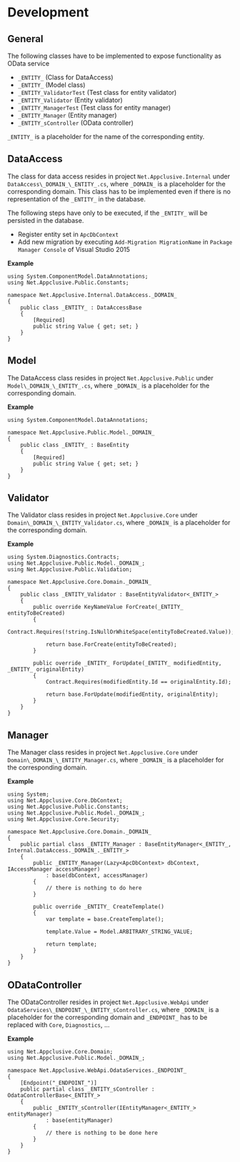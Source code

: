 # Development

## General

The following classes have to be implemented to expose functionality as OData service

* `_ENTITY_` (Class for DataAccess)
* `_ENTITY_` (Model class)
* `_ENTITY_ValidatorTest` (Test class for entity validator)
* `_ENTITY_Validator` (Entity validator)
* `_ENTITY_ManagerTest` (Test class for entity manager)
* `_ENTITY_Manager` (Entity manager)
* `_ENTITY_sController`  (OData controller)

`_ENTITY_` is a placeholder for the name of the corresponding entity.

## DataAccess

The class for data access resides in project `Net.Appclusive.Internal` under `DataAccess\_DOMAIN_\_ENTITY_.cs`, where `_DOMAIN_` is a placeholder for the corresponding domain.
This class has to be implemented even if there is no representation of the `_ENTITY_` in the database. 

The following steps have only to be executed, if the `_ENTITY_` will be persisted in the database.

* Register entity set in `ApcDbContext`
* Add new migration by executing `Add-Migration MigrationName` in `Package Manager Console` of Visual Studio 2015

**Example**

```
using System.ComponentModel.DataAnnotations;
using Net.Appclusive.Public.Constants;

namespace Net.Appclusive.Internal.DataAccess._DOMAIN_
{
    public class _ENTITY_ : DataAccessBase
    {
        [Required]
        public string Value { get; set; }
    }
}
```

## Model

The DataAccess class resides in project `Net.Appclusive.Public` under `Model\_DOMAIN_\_ENTITY_.cs`, where `_DOMAIN_` is a placeholder for the corresponding domain.

**Example**

```
using System.ComponentModel.DataAnnotations;

namespace Net.Appclusive.Public.Model._DOMAIN_
{
    public class _ENTITY_ : BaseEntity
    {
        [Required]
        public string Value { get; set; }
    }
}
``` 

## Validator

The Validator class resides in project `Net.Appclusive.Core` under `Domain\_DOMAIN_\_ENTITY_Validator.cs`, where `_DOMAIN_` is a placeholder for the corresponding domain.

**Example**

```
using System.Diagnostics.Contracts;
using Net.Appclusive.Public.Model._DOMAIN_;
using Net.Appclusive.Public.Validation;

namespace Net.Appclusive.Core.Domain._DOMAIN_
{
    public class _ENTITY_Validator : BaseEntityValidator<_ENTITY_>
    {
        public override KeyNameValue ForCreate(_ENTITY_ entityToBeCreated)
        {
            Contract.Requires(!string.IsNullOrWhiteSpace(entityToBeCreated.Value));

            return base.ForCreate(entityToBeCreated);
        }

        public override _ENTITY_ ForUpdate(_ENTITY_ modifiedEntity, _ENTITY_ originalEntity)
        {
            Contract.Requires(modifiedEntity.Id == originalEntity.Id);

            return base.ForUpdate(modifiedEntity, originalEntity);
        }
    }
}
```

## Manager

The Manager class resides in project `Net.Appclusive.Core` under `Domain\_DOMAIN_\_ENTITY_Manager.cs`, where `_DOMAIN_` is a placeholder for the corresponding domain.

**Example**

```
using System;
using Net.Appclusive.Core.DbContext;
using Net.Appclusive.Public.Constants;
using Net.Appclusive.Public.Model._DOMAIN_;
using Net.Appclusive.Core.Security;

namespace Net.Appclusive.Core.Domain._DOMAIN_
{
    public partial class _ENTITY_Manager : BaseEntityManager<_ENTITY_, Internal.DataAccess._DOMAIN_._ENTITY_>
    {
        public _ENTITY_Manager(Lazy<ApcDbContext> dbContext, IAccessManager accessManager)
            : base(dbContext, accessManager)
        { 
            // there is nothing to do here
        }

        public override _ENTITY_ CreateTemplate()
        {
            var template = base.CreateTemplate();

            template.Value = Model.ARBITRARY_STRING_VALUE;

            return template;
        }
    }
}
```

## ODataController

The ODataController resides in project `Net.Appclusive.WebApi` under `OdataServices\_ENDPOINT_\_ENTITY_sController.cs`, where `_DOMAIN_` is a placeholder for the corresponding domain and `_ENDPOINT_` has to be replaced with `Core`, `Diagnostics`, ...

**Example**

```
using Net.Appclusive.Core.Domain;
using Net.Appclusive.Public.Model._DOMAIN_;

namespace Net.Appclusive.WebApi.OdataServices._ENDPOINT_
{
    [Endpoint("_ENDPOINT_")]
    public partial class _ENTITY_sController : OdataControllerBase<_ENTITY_>
    {
        public _ENTITY_sController(IEntityManager<_ENTITY_> entityManager)
            : base(entityManager)
        {
            // there is nothing to be done here
        }
    }
}
```
